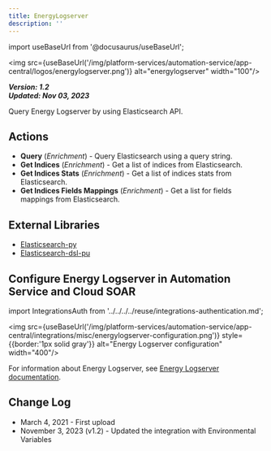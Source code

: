 ```yaml
---
title: EnergyLogserver
description: ''
---
```

import useBaseUrl from '@docusaurus/useBaseUrl';

<img src={useBaseUrl('/img/platform-services/automation-service/app-central/logos/energylogserver.png')} alt="energylogserver" width="100"/>

***Version: 1.2  
Updated: Nov 03, 2023***

Query Energy Logserver by using Elasticsearch API.

## Actions

* **Query** (*Enrichment*) - Query Elasticsearch using a query string.
* **Get Indices** (*Enrichment*) - Get a list of indices from Elasticsearch.
* **Get Indices Stats** (*Enrichment*) - Get a list of indices stats from Elasticsearch.
* **Get Indices Fields Mappings** (*Enrichment*) - Get a list for fields mappings from Elasticsearch.

## External Libraries

* [Elasticsearch-py](https://github.com/elastic/elasticsearch-py/blob/master/LICENSE)
* [Elasticsearch-dsl-pu](https://github.com/elastic/elasticsearch-dsl-py/blob/master/LICENSE)

## Configure Energy Logserver in Automation Service and Cloud SOAR

import IntegrationsAuth from '../../../../reuse/integrations-authentication.md';

<IntegrationsAuth/>

<img src={useBaseUrl('/img/platform-services/automation-service/app-central/integrations/misc/energylogserver-configuration.png')} style={{border:'1px solid gray'}} alt="Energy Logserver configuration" width="400"/>

For information about Energy Logserver, see [Energy Logserver documentation](https://kb.energylogserver.com/en/latest/).

## Change Log

* March 4, 2021 - First upload
* November 3, 2023 (v1.2) - Updated the integration with Environmental Variables
